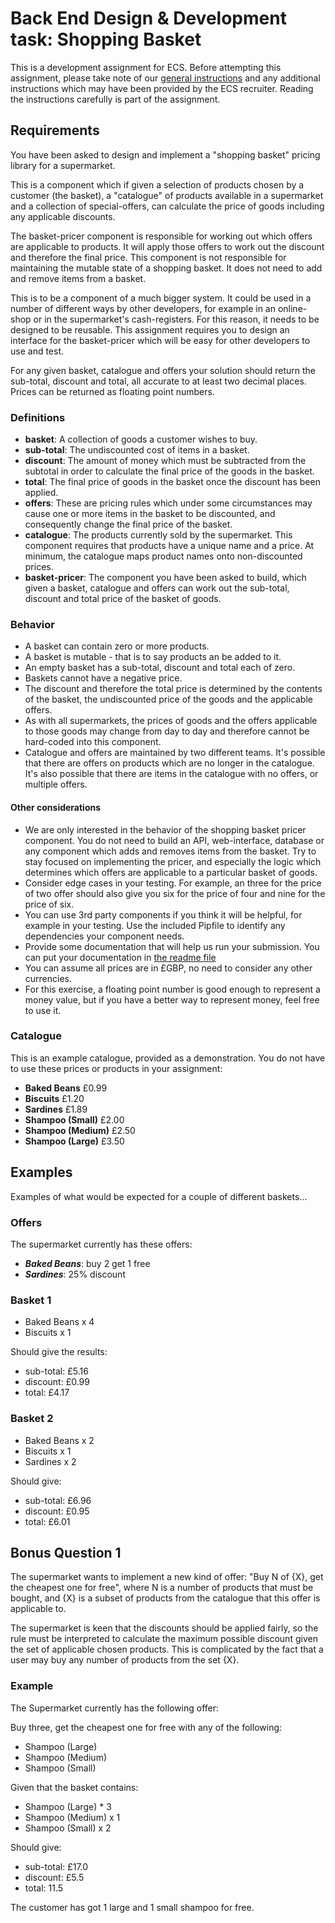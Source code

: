 # Back End Design & Development task: Shopping Basket
This is a development assignment for ECS. Before attempting this assignment, please take note of our [general instructions](../readme.md) and any additional instructions which may have been provided by the ECS recruiter. Reading the instructions carefully is part of the assignment.

## Requirements

You have been asked to design and implement a "shopping basket" pricing library for a supermarket.

This is a component which if given a selection of products chosen by a customer (the basket), a "catalogue" of products available in a supermarket and a collection of special-offers, can calculate the price of goods including any applicable discounts. 

The basket-pricer component is responsible for working out which offers are applicable to products. It will apply those offers to work out the discount and therefore the final price. This component is not responsible for maintaining the mutable state of a shopping basket. It does not need to add and remove items from a basket. 

This is to be a component of a much bigger system. It could be used in a number of different ways by other developers, for example in an online-shop or in the supermarket's cash-registers. For this reason, it needs to be designed to be reusable. This assignment requires you to design an interface for the basket-pricer which will be easy for other developers to use and test.

For any given basket, catalogue and offers your solution should return the sub-total, discount and total, all accurate to at least two decimal places. Prices can be returned as floating point numbers. 

### Definitions

* **basket**: A collection of goods a customer wishes to buy.
* **sub-total**: The undiscounted cost of items in a basket.
* **discount**: The amount of money which must be subtracted from the subtotal in order to calculate the final price of the goods in the basket.
* **total**: The final price of goods in the basket once the discount has been applied.
* **offers**: These are pricing rules which under some circumstances may cause one or more items in the basket to be discounted, and consequently change the final price of the basket. 
* **catalogue**: The products currently sold by the supermarket. This component requires that products have a unique name and a price. At minimum, the catalogue maps product names onto non-discounted prices.
* **basket-pricer**: The component you have been asked to build, which given a basket, catalogue and offers can work out the sub-total, discount and total price of the basket of goods.

### Behavior

* A basket can contain zero or more products.
* A basket is mutable - that is to say products an be added to it.
* An empty basket has a sub-total, discount and total each of zero.
* Baskets cannot have a negative price.
* The discount and therefore the total price is determined by the contents of the basket, the undiscounted price of the goods and the applicable offers.
* As with all supermarkets, the prices of goods and the offers applicable to those goods may change from day to day and therefore cannot be hard-coded into this component.
* Catalogue and offers are maintained by two different teams. It's possible that there are offers on products which are no longer in the catalogue. It's also possible that there are items in the catalogue with no offers, or multiple offers.

#### Other considerations

* We are only interested in the behavior of the shopping basket pricer component. You do not need to build an API, web-interface, database or any component which adds and removes items from the basket. Try to stay focused on implementing the pricer, and especially the logic which determines which offers are applicable to a particular basket of goods.
* Consider edge cases in your testing. For example, an three for the price of two offer should also give you six for the price of four and nine for the price of six. 
* You can use 3rd party components if you think it will be helpful, for example in your testing. Use the included Pipfile to identify any dependencies your component needs. 
* Provide some documentation that will help us run your submission. You can put your documentation in [the readme file](./readme.md)
* You can assume all prices are in £GBP, no need to consider any other currencies. 
* For this exercise, a floating point number is good enough to represent a money value, but if you have a better way to represent money, feel free to use it.

### Catalogue

This is an example catalogue, provided as a demonstration. You do not have to use these prices or products in your assignment:

* **Baked Beans** £0.99
* **Biscuits** £1.20
* **Sardines** £1.89
* **Shampoo (Small)** £2.00
* **Shampoo (Medium)** £2.50
* **Shampoo (Large)** £3.50

## Examples

Examples of what would be expected for a couple of different baskets...

### Offers

The supermarket currently has these offers:

* ***Baked Beans***: buy 2 get 1 free
* ***Sardines***: 25% discount

### Basket 1

* Baked Beans x 4
* Biscuits x 1

Should give the results:

* sub-total: £5.16
* discount: £0.99
* total: £4.17

### Basket 2

* Baked Beans x 2
* Biscuits x 1
* Sardines x 2

Should give:

* sub-total: £6.96
* discount: £0.95
* total: £6.01

## Bonus Question 1

The supermarket wants to implement a new kind of offer: "Buy N of {X}, get the cheapest one for free", where N is a number of products that must be bought, and {X} is a subset of products from the catalogue that this offer is applicable to.

The supermarket is keen that the discounts should be applied fairly, so the rule must be interpreted to calculate the maximum possible discount given the set of applicable chosen products. This is complicated by the fact that a user may buy any number of products from the set {X}.

### Example

The Supermarket currently has the following offer:

Buy three, get the cheapest one for free with any of the following:

* Shampoo (Large)
* Shampoo (Medium)
* Shampoo (Small)

Given that the basket contains:

* Shampoo (Large) * 3
* Shampoo (Medium) x 1
* Shampoo (Small) x 2

Should give:

* sub-total: £17.0
* discount: £5.5
* total: 11.5

The customer has got 1 large and 1 small shampoo for free.

